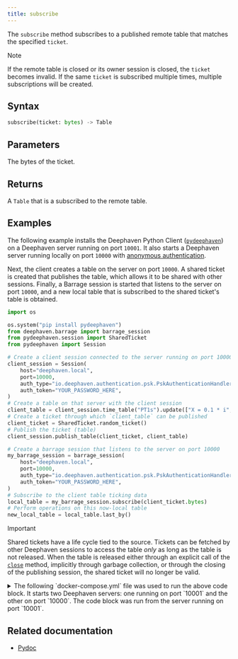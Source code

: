 ```yaml
---
title: subscribe
---
```


The `subscribe` method subscribes to a published remote table that matches the specified `ticket`.

> [!NOTE]
> If the remote table is closed or its owner session is closed, the `ticket` becomes invalid. If the same `ticket` is subscribed multiple times, multiple subscriptions will be created.

## Syntax

```python syntax
subscribe(ticket: bytes) -> Table
```

## Parameters

<ParamTable>
<Param name="ticket" type="bytes">

The bytes of the ticket.

</Param>
</ParamTable>

## Returns

A `Table` that is a subscribed to the remote table.

## Examples

The following example installs the Deephaven Python Client ([`pydeephaven`](/core/client-api/python/)) on a Deephaven server running on port `10001`. It also starts a Deephaven server running locally on port `10000` with [anonymous authentication](../../../how-to-guides/authentication/auth-anon.md).

Next, the client creates a table on the server on port `10000`. A shared ticket is created that publishes the table, which allows it to be shared with other sessions. Finally, a Barrage session is started that listens to the server on port `10000`, and a new local table that is subscribed to the shared ticket's table is obtained.

```python docker-config=pyclient order=local_table,new_local_table
import os

os.system("pip install pydeephaven")
from deephaven.barrage import barrage_session
from pydeephaven.session import SharedTicket
from pydeephaven import Session

# Create a client session connected to the server running on port 10000
client_session = Session(
    host="deephaven.local",
    port=10000,
    auth_type="io.deephaven.authentication.psk.PskAuthenticationHandler",
    auth_token="YOUR_PASSWORD_HERE",
)
# Create a table on that server with the client session
client_table = client_session.time_table("PT1s").update(["X = 0.1 * i", "Y = sin(X)"])
# Create a ticket through which `client_table` can be published
client_ticket = SharedTicket.random_ticket()
# Publish the ticket (table)
client_session.publish_table(client_ticket, client_table)

# Create a barrage session that listens to the server on port 10000
my_barrage_session = barrage_session(
    host="deephaven.local",
    port=10000,
    auth_type="io.deephaven.authentication.psk.PskAuthenticationHandler",
    auth_token="YOUR_PASSWORD_HERE",
)
# Subscribe to the client table ticking data
local_table = my_barrage_session.subscribe(client_ticket.bytes)
# Perform operations on this now-local table
new_local_table = local_table.last_by()
```

> [!IMPORTANT]
> Shared tickets have a life cycle tied to the source. Tickets can be fetched by other Deephaven sessions to access the table _only_ as long as the table is not released. When the table is released either through an explicit call of the [`close`](./close.md) method, implicitly through garbage collection, or through the closing of the publishing session, the shared ticket will no longer be valid.

<details>
  <summary> The following `docker-compose.yml` file was used to run the above code block. It starts two Deephaven servers: one running on port `10001` and the other on port `10000`. The code block was run from the server running on port `10001`. </summary>

```yaml
services:
  deephaven1:
    image: ghcr.io/deephaven/server:latest
    ports:
      - 10001:10000
    volumes:
      - ./data:/data
    environment:
      - START_OPTS=-Xmx4g -DAuthHandlers=io.deephaven.auth.AnonymousAuthenticationHandler

  deephaven2:
    image: ghcr.io/deephaven/server:latest
    ports:
      - 10000:10000
    volumes:
      - ./data:/data
    environment:
      - START_OPTS=-Xmx4g -Dauthentication.psk=YOUR_PASSWORD_HERE
```

</details>

## Related documentation

- [Pydoc](/core/pydoc/code/deephaven.barrage.html#deephaven.barrage.BarrageSession.subscribe)
